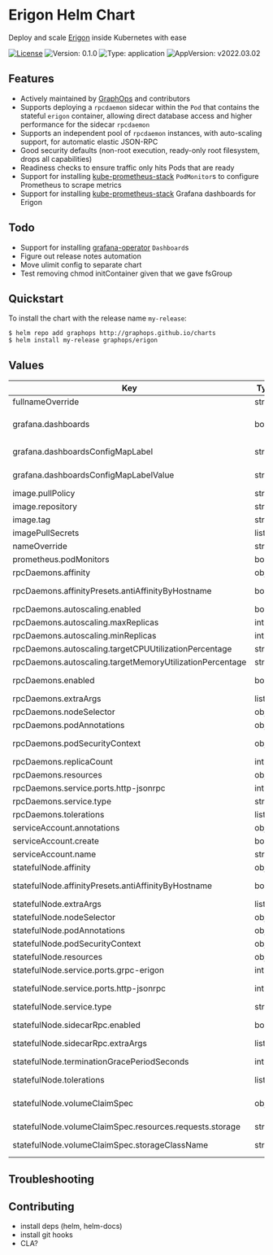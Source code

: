 # Erigon Helm Chart

Deploy and scale [Erigon](https://github.com/ledgerwatch/erigon) inside Kubernetes with ease

[![License](https://img.shields.io/badge/License-Apache%202.0-blue.svg)](https://opensource.org/licenses/Apache-2.0) ![Version: 0.1.0](https://img.shields.io/badge/Version-0.1.0-informational?style=flat-square) ![Type: application](https://img.shields.io/badge/Type-application-informational?style=flat-square) ![AppVersion: v2022.03.02](https://img.shields.io/badge/AppVersion-v2022.03.02-informational?style=flat-square)

## Features

- Actively maintained by [GraphOps](https://graphops.xyz) and contributors
- Supports deploying a `rpcdaemon` sidecar within the `Pod` that contains the stateful `erigon` container, allowing direct database access and higher performance for the sidecar `rpcdaemon`
- Supports an independent pool of `rpcdaemon` instances, with auto-scaling support, for automatic elastic JSON-RPC
- Good security defaults (non-root execution, ready-only root filesystem, drops all capabilities)
- Readiness checks to ensure traffic only hits Pods that are ready
- Support for installing [kube-prometheus-stack](https://github.com/prometheus-community/helm-charts/tree/main/charts/kube-prometheus-stack) `PodMonitor`s to configure Prometheus to scrape metrics
- Support for installing [kube-prometheus-stack](https://github.com/prometheus-community/helm-charts/tree/main/charts/kube-prometheus-stack) Grafana dashboards for Erigon

## Todo

- Support for installing [grafana-operator](https://github.com/grafana-operator/grafana-operator) `Dashboard`s
- Figure out release notes automation
- Move ulimit config to separate chart
- Test removing chmod initContainer given that we gave fsGroup

## Quickstart

To install the chart with the release name `my-release`:

```console
$ helm repo add graphops http://graphops.github.io/charts
$ helm install my-release graphops/erigon
```

## Values

| Key | Type | Default | Description |
|-----|------|---------|-------------|
| fullnameOverride | string | `""` |  |
| grafana.dashboards | bool | `false` | Enable creation of Grafana dashboards. [Grafana chart](https://github.com/grafana/helm-charts/tree/main/charts/grafana#grafana-helm-chart) must be configured to search this namespace, see `sidecar.dashboards.searchNamespace` |
| grafana.dashboardsConfigMapLabel | string | `"grafana_dashboard"` | Must match `sidecar.dashboards.label` value for the [Grafana chart](https://github.com/grafana/helm-charts/tree/main/charts/grafana#grafana-helm-chart) |
| grafana.dashboardsConfigMapLabelValue | string | `""` | Must match `sidecar.dashboards.labelValue` value for the [Grafana chart](https://github.com/grafana/helm-charts/tree/main/charts/grafana#grafana-helm-chart) |
| image.pullPolicy | string | `"IfNotPresent"` |  |
| image.repository | string | `"thorax/erigon"` | Image for Erigon |
| image.tag | string | Chart.appVersion | Overrides the image tag |
| imagePullSecrets | list | `[]` | Pull secrets required to fetch the Image |
| nameOverride | string | `""` |  |
| prometheus.podMonitors | bool | `false` | Enable monitoring by creating PodMonitor CRDs |
| rpcDaemons.affinity | object | `{}` |  |
| rpcDaemons.affinityPresets.antiAffinityByHostname | bool | `true` | Configure anti-affinity rules to prevent multiple Erigon instances on the same host |
| rpcDaemons.autoscaling.enabled | bool | `false` | Enable auto-scaling of the rpcdaemons Deployment |
| rpcDaemons.autoscaling.maxReplicas | int | `100` |  |
| rpcDaemons.autoscaling.minReplicas | int | `1` | Minimum number of replicas |
| rpcDaemons.autoscaling.targetCPUUtilizationPercentage | string | `nil` |  |
| rpcDaemons.autoscaling.targetMemoryUtilizationPercentage | string | `nil` |  |
| rpcDaemons.enabled | bool | `true` | Enable a Deployment of rpcdaemons that can be scaled independently |
| rpcDaemons.extraArgs | list | `[]` | Additional CLI arguments to pass to `rpcdaemon` |
| rpcDaemons.nodeSelector | object | `{}` |  |
| rpcDaemons.podAnnotations | object | `{}` |  |
| rpcDaemons.podSecurityContext | object | `{"fsGroup":101337,"runAsGroup":101337,"runAsNonRoot":true,"runAsUser":101337}` | Pod-wide security context for locking down container permissions |
| rpcDaemons.replicaCount | int | `2` | Number of rpcdaemons to run |
| rpcDaemons.resources | object | `{}` |  |
| rpcDaemons.service.ports.http-jsonrpc | int | `8545` | Service Port to expose rpcdaemons JSON-RPC interface on |
| rpcDaemons.service.type | string | `"ClusterIP"` |  |
| rpcDaemons.tolerations | list | `[]` |  |
| serviceAccount.annotations | object | `{}` |  |
| serviceAccount.create | bool | `true` |  |
| serviceAccount.name | string | `""` |  |
| statefulNode.affinity | object | `{}` |  |
| statefulNode.affinityPresets.antiAffinityByHostname | bool | `true` | Configure anti-affinity rules to prevent multiple Erigon instances on the same host |
| statefulNode.extraArgs | list | `[]` | Additional CLI arguments to pass to `erigon` |
| statefulNode.nodeSelector | object | `{}` |  |
| statefulNode.podAnnotations | object | `{}` | Annotations to attach to the Pod |
| statefulNode.podSecurityContext | object | `{"fsGroup":101337,"runAsGroup":101337,"runAsNonRoot":true,"runAsUser":101337}` | Pod-wide security context |
| statefulNode.resources | object | `{}` |  |
| statefulNode.service.ports.grpc-erigon | int | `9090` | Service Port to expose Erigon GRPC interface on |
| statefulNode.service.ports.http-jsonrpc | int | `8545` | Service Port to expose sidecar rpcdaemon JSON-RPC interface on (if enabled) |
| statefulNode.service.type | string | `"ClusterIP"` |  |
| statefulNode.sidecarRpc.enabled | bool | `true` | Enables a high-performance sidecar rpcdaemon container inside the Erigon pod |
| statefulNode.sidecarRpc.extraArgs | list | `["--http.api=eth,debug,net,trace","--trace.maxtraces=10000"]` | Additional CLI arguments to pass to `rpcdaemon` |
| statefulNode.terminationGracePeriodSeconds | int | `300` | Amount of time to wait before force-killing the Erigon process |
| statefulNode.tolerations | list | `[]` |  |
| statefulNode.volumeClaimSpec | object | `{"accessModes":["ReadWriteOnce"],"resources":{"requests":{"storage":"3Ti"}},"storageClassName":null}` | PersistentVolumeClaimSpec for Erigon storage, see https://kubernetes.io/docs/reference/generated/kubernetes-api/v1.23/#persistentvolumeclaimspec-v1-core |
| statefulNode.volumeClaimSpec.resources.requests.storage | string | `"3Ti"` | The amount of disk space to provision for Erigon |
| statefulNode.volumeClaimSpec.storageClassName | string | `nil` | The storage class to use when provisioning a persistent volume for Erigon |

## Troubleshooting

## Contributing

- install deps (helm, helm-docs)
- install git hooks
- CLA?